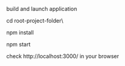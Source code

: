 build and launch application

cd root-project-folder\

npm install

npm start

check http://localhost:3000/ in your browser
